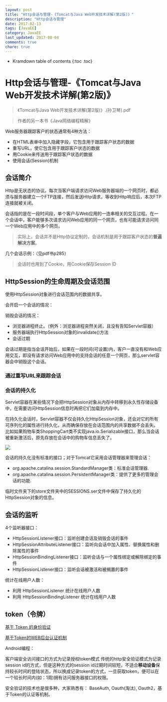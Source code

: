 ```yaml
---
layout: post
title: "Http会话与管理-《Tomcat与Java Web开发技术详解(第2版)》"
description: "Http会话与管理"
date: 2017-02-13
tags: [JavaEE]
category: JavaEE
last_updated: 2017-08-04
comments: true
chare: true
---
```


* Kramdown table of contents
{:toc .toc}




# Http会话与管理-《Tomcat与Java Web开发技术详解(第2版)》


> 《Tomcat与Java Web开发技术详解(第2版)》.(孙卫琴).pdf

> 作者的另一本书《Java网络编程精解》

Web服务器跟踪客户的状态通常有4种方法：

- 在HTML表单中加入隐藏字段，它包含用于跟踪客户状态的数据
- 重写URL，使它包含用于跟踪客户状态的数据
- 用Cookie来传送用于跟踪客户状态的数据
- 使用会话(Session)机制



## 会话简介
Http是无状态的协议。每次当客户端请求访问Web服务器端的一个网页时，都必须与服务器建立一个FTP连接，然后发送Http请求，等收到Http响应后，本次FTP连接就被关闭。


会话指的是在一段时间段，单个客户与Web应用的一连串相关的交互过程。在一个会话中，客户能够多次请求访问Web应用的同一个网页，也有可能请求访问同一个Web应用中的多个网页。

> 实际上，会话并不是Http协议定制的，会话机制是用于跟踪客户状态的**普遍解决方案**。


几个会话示例：（见pdf书p285）


> 会话时也用到了Cookie，用Cookie保存Session ID

## HttpSession的生命周期及会话范围

使用HttpSession对象进行会话范围内的数据共享。

会开启一个会话的情况：


销毁会话的情况：

- 浏览器进程终止。（例外：浏览器进程突然关闭，且没有告知Servlet容器）
- 服务器端执行HttpSession对象的invalidate()方法
- 会话过期

会话过期是指当会话开始后，如果在一段时间(可设置)内，客户一直没有和Web应用交互，即没有请求访问Web应用中的支持会话的任意一个网页，那么servlet容器会中销毁这个会话。



### 通过重写URL来跟踪会话



### 会话的持久化
Servlet容器在某些情况下会把HttpSession对象从内存中转移到永久性存储设备中，在需要访问HttpSession信息时再把它们加载到内存中。

在持久化会话时，Servlet容器不仅会持久化HttpSession对象，还会对它的所有可序列化的属性进行持久化，从而确保存放在会话范围内的共享数据不会丢失。
比如如果购物车类ShoppingCart类不实现java.io.Serializable接口，那么当会话被重新激活后，原先存放在会话中的购物车信息丢失了。




![](https://faner.gitlab.io/assets/images/post-images/2017-08-04-16-55-00.png)


会话的持久化没有标准的接口；对于Tomcat它采用会话管理器来管理会话：

- org.apache.catalina.session.StandardManager类：标准会话管理器.
- org.apache.catalina.session.PersistentManager类：提供了更多的管理会话的功能.


临时文件夹下的store文件夹中的SESSIONS.ser文件中保存了持久化的HttpSession对象的信息。



## 会话的监听
4个监听器接口：

- HttpSessionListener接口：监听创建会话及销毁会话的事件
- HttpSessionAttributeListener接口：监听向会话中加入属性、替换属性和删除属性的事件
- HttpSessionBindingListener接口：监听会话与一个属性绑定或解除绑定的事件
- HttpSessionListener接口：监听会话被激活和被搁置的事件


统计在线用户人数：

- 利用 HttpSessionListener 统计在线用户人数
- 利用 HttpSessionBindingListener 统计在线用户人数




## token（令牌）

[基于 Token 的身份验证](https://ninghao.net/blog/2834)    

[基于Token的WEB后台认证机制](http://www.cnblogs.com/xiekeli/p/5607107.html)


Android编程：

客户端安全访问接口的方式为记录授权token模式
传统的http安全验证模式为记录session id的方式，但是这种方式的session id过期时间较短，不适合**移动设备**保持较长时间的登陆状态，所以换成记录token的方式，一旦获取token，便可以在一个较长时间内(如：1周)拥有访问服务器接口的权限。



安全验证的技术也是很多种，大家熟悉有： BaseAuth, Oauth(淘汰), Oauth2，基于Token的认证等机制。